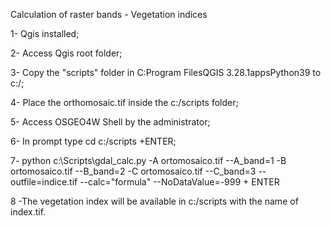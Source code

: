 Calculation of raster bands - Vegetation indices

1- Qgis installed;

2- Access Qgis root folder;

3- Copy the "scripts" folder in C:Program FilesQGIS 3.28.1appsPython39 to c:/;

4- Place the orthomosaic.tif inside the c:/scripts folder;

5- Access OSGEO4W Shell by the administrator;

6- In prompt type cd c:/scripts +ENTER;

7- python c:\Scripts\gdal_calc.py -A ortomosaico.tif --A_band=1 -B ortomosaico.tif --B_band=2 -C ortomosaico.tif --C_band=3 --outfile=indice.tif 
--calc="formula" --NoDataValue=-999 + ENTER

8 -The vegetation index will be available in c:/scripts with the name of index.tif.
